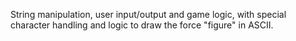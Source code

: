 String manipulation, user input/output and game logic, with special character handling and logic to draw the force "figure" in ASCII.